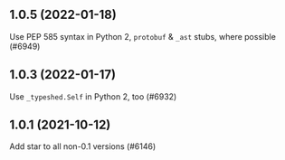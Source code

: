 ## 1.0.5 (2022-01-18)

Use PEP 585 syntax in Python 2, `protobuf` & `_ast` stubs, where possible (#6949)

## 1.0.3 (2022-01-17)

Use `_typeshed.Self` in Python 2, too (#6932)

## 1.0.1 (2021-10-12)

Add star to all non-0.1 versions (#6146)


